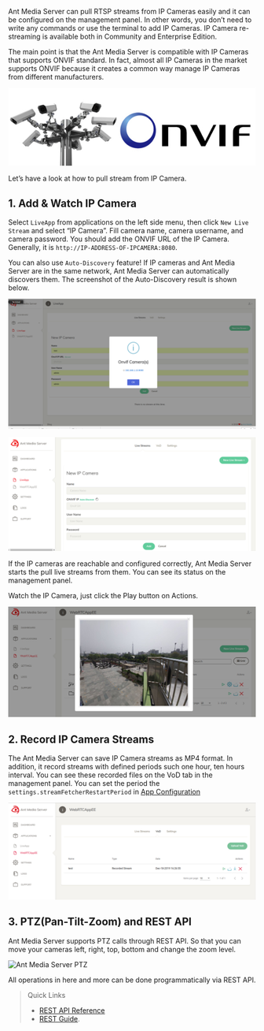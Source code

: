 Ant Media Server can pull RTSP streams from IP Cameras easily and it can be configured on the management panel. In other words, you don’t need to write any commands or use the terminal to add IP Cameras. IP Camera re-streaming is available both in Community and Enterprise Edition. 

The main point is that the Ant Media Server is compatible with IP Cameras that supports ONVIF standard. In fact, almost all IP Cameras in the market supports ONVIF because it creates a common way manage IP Cameras from different manufacturers.

![Onvif](images/onvif.jpeg)

Let’s have a look at how to pull stream from IP Camera.

## 1. Add & Watch IP Camera

<!-- # TODO: Please explain the operations step by step. 2 or 3 steps would be ok.  -->
 
Select `LiveApp` from applications on the left side menu, then click `New Live Stream` and select “IP Camera”. Fill camera name, camera username, and camera password. You should add the ONVIF URL of the IP Camera. Generally, it is `http://IP-ADDRESS-OF-IPCAMERA:8080`. 

You can also use `Auto-Discovery` feature! If IP cameras and Ant Media Server are in the same network, Ant Media Server can automatically discovers them. The screenshot of the Auto-Discovery result is shown below.

![](images/addipcamera.png)

![](images/autodiscovery.png)

If the IP cameras are reachable and configured correctly, Ant Media Server starts the pull live streams from them. You can see its status on the management panel.

Watch the IP Camera, just click the Play button on Actions.

![](images/watchipcamera.png)

## 2. Record IP Camera Streams

The Ant Media Server can save IP Camera streams as MP4 format. In addition, it record streams with defined periods such one hour, ten hours interval. You can see these recorded files on the VoD tab in the management panel. You can set the period the `settings.streamFetcherRestartPeriod` in [App Configuration](App-Configuration)

![](images/ipcameravod.png)

## 3. PTZ(Pan-Tilt-Zoom) and REST API
Ant Media Server supports PTZ calls through REST API. So that you can move your cameras left, right, top, bottom and change the zoom level. 

![Ant Media Server PTZ](https://antmedia.io/wp-content/uploads/2020/01/antmedia-server-dashboard-onvif-camera.png)

All operations in here and more can be done programmatically via REST API. 

> Quick Links 
> * [REST API Reference](https://antmedia.io/rest)
> * [REST Guide](Rest-Guide).